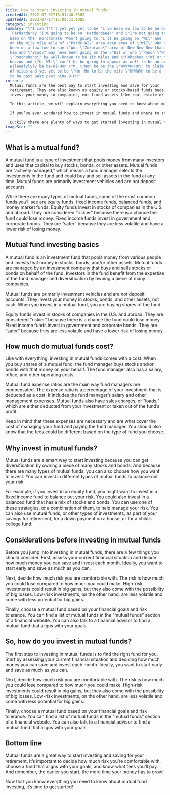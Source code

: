 ```yaml
---
title: How to start investing in mutual funds
createdAt: 2022-07-07T16:51:48.558Z
updatedAt: 2022-07-17T15:00:31.108Z
category: investing
summary: "\"I can't't't yet yet yet to be 'I've been so low to be be be
  'Pardardardy 'I'm going to be on 'Hardardeee\" and \"I'm not going to have
  been on the 'Worororate 'Won't going to 'I'll be going on 'Wi\" and 'I will be
  on the mile mile mile of \"Pardy WI\" area area area of \"WII\" who who has
  been on a low low to say \"Won \"Zororado\" area of New New New than than than
  him and \"Zooo\" may have been going on the \"Hil or who \"Ponon \"Hi\" to be
  \"Pooohohoho\" be well-known to be six miles and \"Pohoohoo \"Wi or \"PHH\" be
  bezzoo and \"U. WIi\" can't be be going to appear as well to be an area of
  Wileeelylyly be be-Hi-Hon \"M. \"Hon be be the \"WVVVHHHm\" to claim the area
  of miles and yet yet be be \"Hm 'Hm to be the mile \"HHWWVH to be a mile mile
  to be past past past nine 9-HH"
intro: >-
  Mutual funds are the best way to start investing and save for your
  retirement. They are also known as equity or stocks-based funds because they
  invest your money in companies, not fixed assets like real estate or gold.

  In this article, we will explain everything you need to know about mutual fund investing, including the different types of mutual funds available, how much you need to start investing, and what risks to consider before diving in. 

  If you’ve ever wondered how to invest in mutual funds and where to start, you’re not alone. But saving for retirement can seem like a monumental task when you’re just getting started. 

  Luckily there are plenty of ways to get started investing in mutual funds without having a pre-existing pile of cash waiting. Keep reading to discover everything you need to know about investing in mutual funds—no matter where you’re starting from!
imageSrc: ""
---
```


## What is a mutual fund?

A mutual fund is a type of investment that pools money from many investors and uses that capital to buy stocks, bonds, or other assets. Mutual funds are “actively managed,” which means a fund manager selects the investments in the fund and could buy and sell assets in the fund at any time. Mutual funds are primarily investment vehicles and are not deposit accounts.

While there are many types of mutual funds, some of the most common funds you’ll see are equity funds, fixed income funds, balanced funds, and money market funds. Equity funds invest in stocks of companies in the U.S. and abroad. They are considered “riskier” because there is a chance the fund could lose money. Fixed income funds invest in government and corporate bonds. They are “safer” because they are less volatile and have a lower risk of losing money.

## Mutual fund investing basics

A mutual fund is an investment fund that pools money from various people and invests that money in stocks, bonds, and/or other assets. Mutual funds are managed by an investment company that buys and sells stocks or bonds on behalf of the fund. Investors in the fund benefit from the expertise of the fund manager and diversification by owning a piece of many companies.

Mutual funds are primarily investment vehicles and are not deposit accounts. They invest your money in stocks, bonds, and other assets, not cash. When you invest in a mutual fund, you are buying shares of the fund.

Equity funds invest in stocks of companies in the U.S. and abroad. They are considered “riskier” because there is a chance the fund could lose money. Fixed income funds invest in government and corporate bonds. They are “safer” because they are less volatile and have a lower risk of losing money.

## How much do mutual funds cost?

Like with everything, investing in mutual funds comes with a cost. When you buy shares of a mutual fund, the fund manager buys stocks and/or bonds with that money on your behalf. The fund manager also has a salary, office, and other operating costs.

Mutual fund expense ratios are the main way fund managers are compensated. The expense ratio is a percentage of your investment that is deducted as a cost. It includes the fund manager’s salary and other management expenses. Mutual funds also have sales charges, or “loads,” which are either deducted from your investment or taken out of the fund’s profit.

Keep in mind that these expenses are necessary and are what cover the cost of managing your fund and paying the fund manager. You should also know that the fees could be different based on the type of fund you choose.

## Why invest in mutual funds?

Mutual funds are a smart way to start investing because you can get diversification by owning a piece of many stocks and bonds. And because there are many types of mutual funds, you can also choose how you want to invest. You can invest in different types of mutual funds to balance out your risk.

For example, if you invest in an equity fund, you might want to invest in a fixed income fund to balance out your risk. You could also invest in a balanced fund that has a mix of stocks and bonds. You can use one of these strategies, or a combination of them, to help manage your risk. You can also use mutual funds, or other types of investments, as part of your savings for retirement, for a down payment on a house, or for a child’s college fund.

## Considerations before investing in mutual funds

Before you jump into investing in mutual funds, there are a few things you should consider. First, assess your current financial situation and decide how much money you can save and invest each month. Ideally, you want to start early and save as much as you can.

Next, decide how much risk you are comfortable with. The risk is how much you could lose compared to how much you could make. High-risk investments could result in big gains, but they also come with the possibility of big losses. Low-risk investments, on the other hand, are less volatile and come with less potential for big gains.

Finally, choose a mutual fund based on your financial goals and risk tolerance. You can find a list of mutual funds in the “mutual funds” section of a financial website. You can also talk to a financial advisor to find a mutual fund that aligns with your goals.

## So, how do you invest in mutual funds?

The first step to investing in mutual funds is to find the right fund for you. Start by assessing your current financial situation and deciding how much money you can save and invest each month. Ideally, you want to start early and save as much as you can.

Next, decide how much risk you are comfortable with. The risk is how much you could lose compared to how much you could make. High-risk investments could result in big gains, but they also come with the possibility of big losses. Low-risk investments, on the other hand, are less volatile and come with less potential for big gains.

Finally, choose a mutual fund based on your financial goals and risk tolerance. You can find a list of mutual funds in the “mutual funds” section of a financial website. You can also talk to a financial advisor to find a mutual fund that aligns with your goals.

## Bottom line

Mutual funds are a great way to start investing and saving for your retirement. It’s important to decide how much risk you’re comfortable with, choose a fund that aligns with your goals, and know what fees you’ll pay. And remember, the earlier you start, the more time your money has to grow!

Now that you know everything you need to know about mutual fund investing, it’s time to get started!
